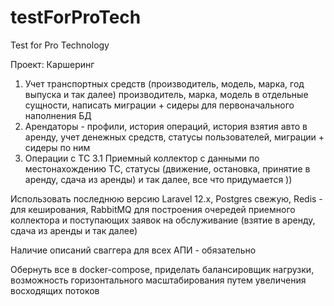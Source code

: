 # testForProTech
Test for Pro Technology

Проект: Каршеринг

1. Учет транспортных средств (производитель, модель, марка, год выпуска и так далее)
производитель, марка, модель в отдельные сущности, написать миграции + сидеры для первоначального наполнения БД
2. Арендаторы - профили, история операций, история взятия авто в аренду, учет денежных средств, статусы пользователей, миграции + сидеры по ним
3. Операции с ТС
3.1 Приемный коллектор с данными по местонахождению ТС, статусы (движение, остановка, принятие в аренду, сдача из аренды) и так далее, все что придумается ))

Использовать последнюю версию Laravel 12.x, Postgres свежую, Redis - для кеширования, RabbitMQ для построения очередей приемного коллектора и поступающих заявок на обслуживание (взятие в аренду, сдача из аренды и так далее)

Наличие описаний сваггера для всех АПИ - обязательно

Обернуть все в docker-compose, приделать балансировщик нагрузки, возможность горизонтального масштабирования путем увеличения восходящих потоков
